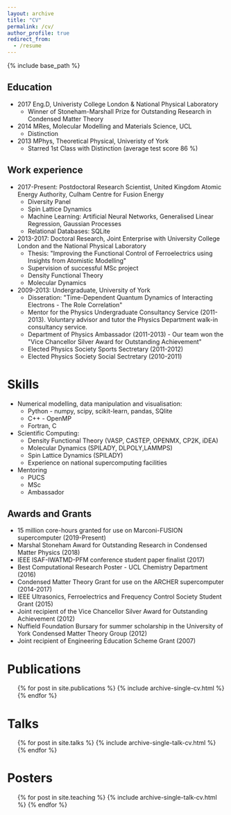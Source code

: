 ```yaml
---
layout: archive
title: "CV"
permalink: /cv/
author_profile: true
redirect_from:
  - /resume
---
```


{% include base_path %}

## Education

- 2017 Eng.D, Univeristy College London & National Physical Laboratory
  * Winner of Stoneham-Marshall Prize for Outstanding Research in Condensed Matter Theory
- 2014 MRes, Molecular Modelling and Materials Science, UCL
  * Distinction
- 2013 MPhys, Theoretical Physical, Univeristy of York
  * Starred 1st Class with Distinction (average test score 86 %)

## Work experience

- 2017-Present: Postdoctoral Research Scientist, United Kingdom Atomic Energy Authority, Culham Centre for Fusion Energy
  * Diversity Panel
  * Spin Lattice Dynamics
  * Machine Learning: Artificial Neural Networks, Generalised Linear Regression, Gaussian Processes
  * Relational Databases: SQLite
- 2013-2017: Doctoral Research, Joint Enterprise with University College London and the National Physical Laboratory
  * Thesis: "Improving the Functional Control of Ferroelectrics using Insights from Atomistic Modelling"
  * Supervision of successful MSc project
  * Density Functional Theory
  * Molecular Dynamics
- 2009-2013: Undergraduate, University of York
  * Disseration: "Time-Dependent Quantum Dynamics of Interacting Electrons - The Role Correlation"
  * Mentor for the Physics Undergraduate Consultancy Service (2011-2013). Voluntary advisor and tutor the Physics Department walk-in consultancy service.
  * Department of Physics Ambassador (2011-2013) - Our team won the "Vice Chancellor Silver Award for Outstanding Achievement"
  * Elected Physics Society Sports Sectretary (2011-2012)
  * Elected Physics Society Social Sectretary (2010-2011)
  
Skills
======
- Numerical modelling, data manipulation and visualisation: 
  * Python - numpy, scipy, scikit-learn, pandas, SQlite
  * C++ - OpenMP
  * Fortran, C
- Scientific Computing:
  * Density Functional Theory (VASP, CASTEP, OPENMX, CP2K, iDEA) 
  * Molecular Dynamics (SPILADY, DLPOLY,LAMMPS)
  * Spin Lattice Dynamics (SPILADY)
  * Experience on national supercomputing facilities
- Mentoring
  * PUCS
  * MSc
  * Ambassador

## Awards and Grants
* 15 million core-hours granted for use on Marconi-FUSION supercomputer (2019-Present)
* Marshal Stoneham Award for Outstanding Research in Condensed Matter Physics (2018)
* IEEE ISAF-IWATMD-PFM conference student paper finalist (2017)
* Best Computational Research Poster - UCL Chemistry Department (2016)
* Condensed Matter Theory Grant for use on the ARCHER supercomputer (2014-2017)
* IEEE Ultrasonics, Ferroelectrics and Frequency Control Society Student Grant (2015)
* Joint recipient of the Vice Chancellor Silver Award for Outstanding Achievement (2012)
* Nuffield Foundation Bursary for summer scholarship in the University of York Condensed Matter Theory Group (2012)
* Joint recipient of Engineering Education Scheme Grant (2007) 

Publications
======
  <ul>{% for post in site.publications %}
    {% include archive-single-cv.html %}
  {% endfor %}</ul>
  
Talks
======
  <ul>{% for post in site.talks %}
    {% include archive-single-talk-cv.html %}
  {% endfor %}</ul>
  
Posters
======
  <ul>{% for post in site.teaching %}
    {% include archive-single-talk-cv.html %}
  {% endfor %}</ul>
  

